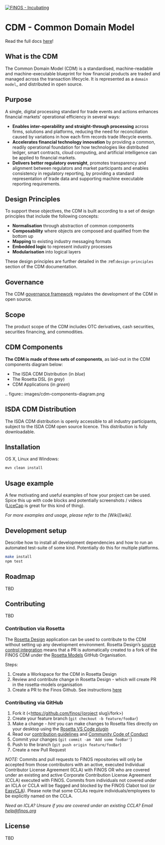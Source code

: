[![FINOS - Incubating](https://cdn.jsdelivr.net/gh/finos/contrib-toolbox@master/images/badge-incubating.svg)](https://community.finos.org/docs/governance/Software-Projects/stages/incubating)

# CDM - Common Domain Model

Read the full docs [here](https://cdm.docs.rosetta-technology.io/source/cdm-overview.html#what-is-the-isda-cdm)!

## What is the CDM

The Common Domain Model (CDM) is a standardised, machine-readable and machine-executable blueprint for how financial products are traded and managed across the transaction lifecycle. It is represented as a `domain model`_ and distributed in open source.

## Purpose

A single, digital processing standard for trade events and actions enhances financial markets' operational efficiency in several ways:

* **Enables inter-operability and straight-through processing** across firms, solutions and platforms, reducing the need for reconciliation caused by variations in how each firm records trade lifecycle events.
* **Accelerates financial technology innovation** by providing a common, readily operational foundation for how technologies like distributed ledger, smart contracts, cloud computing, and artificial intelligence can be applied to financial markets.
* **Delivers better regulatory oversight**, promotes transparency and alignment between regulators and market participants and enables consistency in regulatory reporting, by providing a standard representation of trade data and supporting machine executable reporting requirements.

## Design Principles

To support these objectives, the CDM is built according to a set of design principles that include the following concepts:

* **Normalisation** through abstraction of common components
* **Composability** where objects are composed and qualified from the bottom up
* **Mapping** to existing industry messaging formats
* **Embedded logic** to represent industry processes
* **Modularisation** into logical layers

These design principles are further detailed in the :ref:`design-principles` section of the CDM documentation.

## Governance

The CDM [governance framework](https://cdm.docs.rosetta-technology.io/source/contribution.html#governance) regulates the development of the CDM in open source.

## Scope

The product scope of the CDM includes OTC derivatives, cash securities, securities financing, and commodities.

## CDM Components


**The CDM is made of three sets of components**, as laid-out in the CDM components diagram below:

* The ISDA CDM Distribution (in *blue*)
* The Rosetta DSL (in *grey*)
* CDM Applications (in *green*)

.. figure:: images/cdm-components-diagram.png

## ISDA CDM Distribution

The ISDA CDM distribution is openly accessible to all industry participants, subject to the ISDA CDM open source licence. This distribution is fully downloadable.

## Installation

OS X, Linux and Windows:

```sh
mvn clean install
```

## Usage example

A few motivating and useful examples of how your project can be used. Spice this up with code blocks and potentially screenshots / videos ([LiceCap](https://www.cockos.com/licecap/) is great for this kind of thing).

_For more examples and usage, please refer to the [Wiki][wiki]._

## Development setup

Describe how to install all development dependencies and how to run an automated test-suite of some kind. Potentially do this for multiple platforms.

```sh
make install
npm test
```


## Roadmap

TBD

## Contributing

TBD

### Contribution via Rosetta

The [Rosetta Design](https://rosetta-technology.io/design) application can be used to contribute to the CDM without setting up any development environment. Rosetta Design’s [source control integration](https://docs.rosetta-technology.io/rosetta/rosetta-products/1-workspace/#source-control-integration) means that a PR is automatically created to a fork of the FINOS CDM under the [Rosetta Models](https://github.com/rosetta-models) GitHub Organisation.

Steps:
  1. Create a Workspace for the CDM in Rosetta Design
  1. Review and contribute change in Rosetta Design - which will create PR in the rosetta-models organisation
  1. Create a PR to the Finos Github. See instructions [here](https://docs.github.com/en/pull-requests/collaborating-with-pull-requests/proposing-changes-to-your-work-with-pull-requests/creating-a-pull-request-from-a-fork)

### Contributing via GitHub

1. Fork it (<https://github.com/finos/{project slug}/fork>)
1. Create your feature branch (`git checkout -b feature/fooBar`)
1. Make a change - _hint_ you can make changes to Rosetta files directly on your desktop using the [Rosetta VS Code plugin](https://github.com/REGnosys/rosetta-dsl/tree/master/vscode-plugin)
1. Read our [contribution guidelines](.github/CONTRIBUTING.md) and [Community Code of Conduct](https://www.finos.org/code-of-conduct)
1. Commit your changes (`git commit -am 'Add some fooBar'`)
1. Push to the branch (`git push origin feature/fooBar`)
1. Create a new Pull Request


_NOTE:_ Commits and pull requests to FINOS repositories will only be accepted from those contributors with an active, executed Individual Contributor License Agreement (ICLA) with FINOS OR who are covered under an existing and active Corporate Contribution License Agreement (CCLA) executed with FINOS. Commits from individuals not covered under an ICLA or CCLA will be flagged and blocked by the FINOS Clabot tool (or [EasyCLA](https://community.finos.org/docs/governance/Software-Projects/easycla)). Please note that some CCLAs require individuals/employees to be explicitly named on the CCLA.

*Need an ICLA? Unsure if you are covered under an existing CCLA? Email [help@finos.org](mailto:help@finos.org)*


## License

TBD
